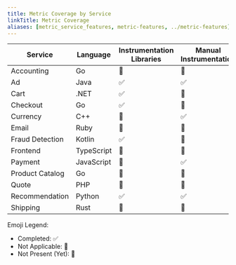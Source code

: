 ```yaml
---
title: Metric Coverage by Service
linkTitle: Metric Coverage
aliases: [metric_service_features, metric-features, ../metric-features]
---
```


| Service         | Language   | Instrumentation Libraries | Manual Instrumentation | Multiple Instruments | Views | Custom Attributes | Resource Detection | Exemplars |
| --------------- | ---------- | ------------------------- | ---------------------- | -------------------- | ----- | ----------------- | ------------------ | --------- |
| Accounting      | Go         | 🚧                        | 🚧                     | 🚧                   | 🚧    | 🚧                | 🚧                 | 🚧        |
| Ad              | Java       | ✅                        | ✅                     | 🚧                   | 🚧    | ✅                | ✅                 | ✅        |
| Cart            | .NET       | ✅                        | 🚧                     | 🚧                   | 🚧    | 🚧                | 🚧                 | 🚧        |
| Checkout        | Go         | ✅                        | 🚧                     | 🚧                   | 🚧    | 🚧                | 🚧                 | 🚧        |
| Currency        | C++        | 🔕                        | ✅                     | 🚧                   | 🚧    | 🚧                | 🚧                 | 🚧        |
| Email           | Ruby       | 🚧                        | 🚧                     | 🚧                   | 🚧    | 🚧                | 🚧                 | 🚧        |
| Fraud Detection | Kotlin     | ✅                        | 🚧                     | 🚧                   | 🚧    | 🚧                | ✅                 | 🚧        |
| Frontend        | TypeScript | 🚧                        | 🚧                     | 🚧                   | 🚧    | 🚧                | 🚧                 | 🚧        |
| Payment         | JavaScript | 🚧                        | ✅                     | 🚧                   | 🚧    | 🚧                | ✅                 | 🚧        |
| Product Catalog | Go         | 🚧                        | 🚧                     | 🚧                   | 🚧    | 🚧                | 🚧                 | 🚧        |
| Quote           | PHP        | 🚧                        | 🚧                     | 🚧                   | 🚧    | 🚧                | 🚧                 | 🚧        |
| Recommendation  | Python     | ✅                        | ✅                     | 🚧                   | 🚧    | 🚧                | 🚧                 | 🚧        |
| Shipping        | Rust       | 🚧                        | 🚧                     | 🚧                   | 🚧    | 🚧                | 🚧                 | 🚧        |

Emoji Legend:

- Completed: ✅
- Not Applicable: 🔕
- Not Present (Yet): 🚧
